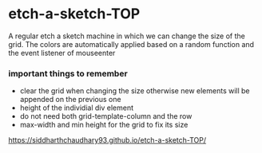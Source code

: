 # etch-a-sketch-TOP

A regular etch a sketch machine in which we can change the size of the grid.
The colors are automatically applied based on a random function and the event listener of mouseenter


### important things to remember
* clear the grid when changing the size otherwise new elements will be appended on the previous one
* height of the individial div element
* do not need both grid-template-column and the row
* max-width and min height for the grid to fix its size

https://siddharthchaudhary93.github.io/etch-a-sketch-TOP/
